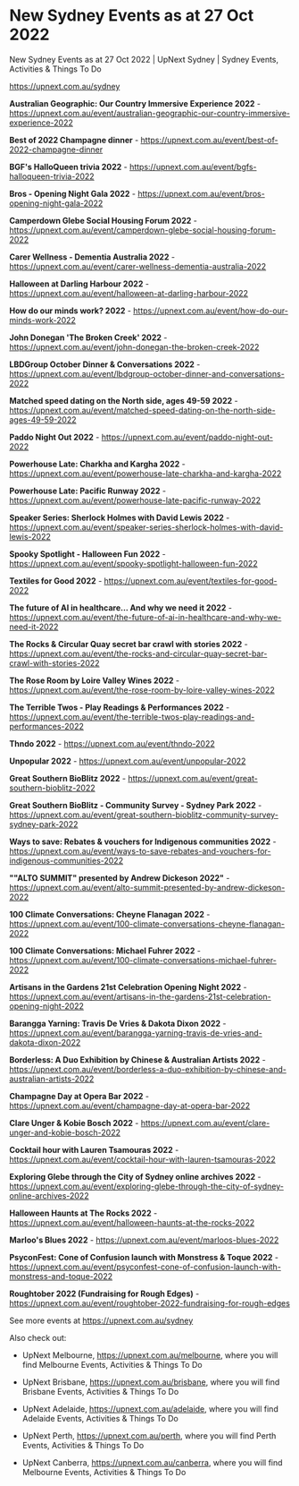 # New Sydney Events as at 27 Oct 2022
New Sydney Events as at 27 Oct 2022 | UpNext Sydney | Sydney Events, Activities &amp; Things To Do

https://upnext.com.au/sydney


**Australian Geographic: Our Country Immersive Experience 2022** - https://upnext.com.au/event/australian-geographic-our-country-immersive-experience-2022

**Best of 2022 Champagne dinner** - https://upnext.com.au/event/best-of-2022-champagne-dinner

**BGF's HalloQueen trivia 2022** - https://upnext.com.au/event/bgfs-halloqueen-trivia-2022

**Bros - Opening Night Gala 2022** - https://upnext.com.au/event/bros-opening-night-gala-2022

**Camperdown Glebe Social Housing Forum 2022** - https://upnext.com.au/event/camperdown-glebe-social-housing-forum-2022

**Carer Wellness - Dementia Australia 2022** - https://upnext.com.au/event/carer-wellness-dementia-australia-2022

**Halloween at Darling Harbour 2022** - https://upnext.com.au/event/halloween-at-darling-harbour-2022

**How do our minds work? 2022** - https://upnext.com.au/event/how-do-our-minds-work-2022

**John Donegan 'The Broken Creek' 2022** - https://upnext.com.au/event/john-donegan-the-broken-creek-2022

**LBDGroup October Dinner & Conversations 2022** - https://upnext.com.au/event/lbdgroup-october-dinner-and-conversations-2022

**Matched speed dating on the North side, ages 49-59 2022** - https://upnext.com.au/event/matched-speed-dating-on-the-north-side-ages-49-59-2022

**Paddo Night Out 2022** - https://upnext.com.au/event/paddo-night-out-2022

**Powerhouse Late: Charkha and Kargha 2022** - https://upnext.com.au/event/powerhouse-late-charkha-and-kargha-2022

**Powerhouse Late: Pacific Runway 2022** - https://upnext.com.au/event/powerhouse-late-pacific-runway-2022

**Speaker Series: Sherlock Holmes with David Lewis 2022** - https://upnext.com.au/event/speaker-series-sherlock-holmes-with-david-lewis-2022

**Spooky Spotlight - Halloween Fun 2022** - https://upnext.com.au/event/spooky-spotlight-halloween-fun-2022

**Textiles for Good 2022** - https://upnext.com.au/event/textiles-for-good-2022

**The future of AI in healthcare... And why we need it 2022** - https://upnext.com.au/event/the-future-of-ai-in-healthcare-and-why-we-need-it-2022

**The Rocks & Circular Quay secret bar crawl with stories 2022** - https://upnext.com.au/event/the-rocks-and-circular-quay-secret-bar-crawl-with-stories-2022

**The Rose Room by Loire Valley Wines 2022** - https://upnext.com.au/event/the-rose-room-by-loire-valley-wines-2022

**The Terrible Twos - Play Readings & Performances 2022** - https://upnext.com.au/event/the-terrible-twos-play-readings-and-performances-2022

**Thndo 2022** - https://upnext.com.au/event/thndo-2022

**Unpopular 2022** - https://upnext.com.au/event/unpopular-2022

**Great Southern BioBlitz 2022** - https://upnext.com.au/event/great-southern-bioblitz-2022

**Great Southern BioBlitz - Community Survey - Sydney Park 2022** - https://upnext.com.au/event/great-southern-bioblitz-community-survey-sydney-park-2022

**Ways to save: Rebates & vouchers for Indigenous communities 2022** - https://upnext.com.au/event/ways-to-save-rebates-and-vouchers-for-indigenous-communities-2022

**""ALTO SUMMIT" presented by Andrew Dickeson 2022"** - https://upnext.com.au/event/alto-summit-presented-by-andrew-dickeson-2022

**100 Climate Conversations: Cheyne Flanagan 2022** - https://upnext.com.au/event/100-climate-conversations-cheyne-flanagan-2022

**100 Climate Conversations: Michael Fuhrer 2022** - https://upnext.com.au/event/100-climate-conversations-michael-fuhrer-2022

**Artisans in the Gardens 21st Celebration Opening Night 2022** - https://upnext.com.au/event/artisans-in-the-gardens-21st-celebration-opening-night-2022

**Barangga Yarning: Travis De Vries & Dakota Dixon 2022** - https://upnext.com.au/event/barangga-yarning-travis-de-vries-and-dakota-dixon-2022

**Borderless: A Duo Exhibition by Chinese & Australian Artists 2022** - https://upnext.com.au/event/borderless-a-duo-exhibition-by-chinese-and-australian-artists-2022

**Champagne Day at Opera Bar 2022** - https://upnext.com.au/event/champagne-day-at-opera-bar-2022

**Clare Unger & Kobie Bosch 2022** - https://upnext.com.au/event/clare-unger-and-kobie-bosch-2022

**Cocktail hour with Lauren Tsamouras 2022** - https://upnext.com.au/event/cocktail-hour-with-lauren-tsamouras-2022

**Exploring Glebe through the City of Sydney online archives 2022** - https://upnext.com.au/event/exploring-glebe-through-the-city-of-sydney-online-archives-2022

**Halloween Haunts at The Rocks 2022** - https://upnext.com.au/event/halloween-haunts-at-the-rocks-2022

**Marloo's Blues 2022** - https://upnext.com.au/event/marloos-blues-2022

**PsyconFest: Cone of Confusion launch with Monstress & Toque 2022** - https://upnext.com.au/event/psyconfest-cone-of-confusion-launch-with-monstress-and-toque-2022

**Roughtober 2022 (Fundraising for Rough Edges)** - https://upnext.com.au/event/roughtober-2022-fundraising-for-rough-edges



See more events at https://upnext.com.au/sydney


Also check out:

* UpNext Melbourne, https://upnext.com.au/melbourne, where you will find Melbourne Events, Activities & Things To Do

* UpNext Brisbane, https://upnext.com.au/brisbane, where you will find Brisbane Events, Activities & Things To Do

* UpNext Adelaide, https://upnext.com.au/adelaide, where you will find Adelaide Events, Activities & Things To Do

* UpNext Perth, https://upnext.com.au/perth, where you will find Perth Events, Activities & Things To Do

* UpNext Canberra, https://upnext.com.au/canberra, where you will find Melbourne Events, Activities & Things To Do